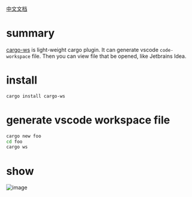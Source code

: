 [中文文档](https://github.com/lack-io/cargo-ws/blob/main/README_CN.md)

# summary
[cargo-ws](https://github.com/lack-io/cargo-ws) is light-weight cargo plugin. It can generate vscode `code-workspace` file.  Then you can view file that be opened, like Jetbrains Idea.

# install
```bash
cargo install cargo-ws
```

# generate vscode workspace file
```bash
cargo new foo
cd foo
cargo ws
```

# show

![image](https://raw.githubusercontent.com/lack-io/cargo-ws/main/images/image.png)